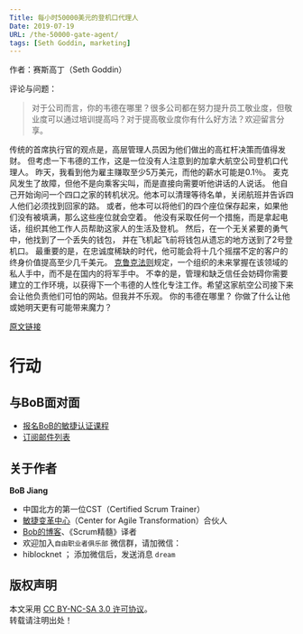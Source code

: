 ```yaml
---
Title: 每小时50000美元的登机口代理人
Date: 2019-07-19
URL: /the-50000-gate-agent/
tags: [Seth Goddin, marketing]
---
```


作者：赛斯高丁（Seth Goddin）

评论与问题：
> 对于公司而言，你的韦德在哪里？很多公司都在努力提升员工敬业度，但敬业度可以通过培训提高吗？对于提高敬业度你有什么好方法？欢迎留言分享。

传统的首席执行官的观点是，高层管理人员因为他们做出的高杠杆决策而值得发财。
但考虑一下韦德的工作，这是一位没有人注意到的加拿大航空公司登机口代理人。
昨天，我看到他为雇主赚取至少5万美元，而他的薪水可能是0.1％。
麦克风发生了故障，但他不是向乘客尖叫，而是直接向需要听他讲话的人说话。
他自己开始询问一个四口之家的转机状况。他本可以清理等待名单，关闭航班并告诉四人他们必须找到回家的路。
或者，他本可以将他们的四个座位保存起来，如果他们没有被填满，那么这些座位就会空着。
他没有采取任何一个措施，而是拿起电话，组织其他工作人员帮助这家人的生活及登机。
然后，在一个无关紧要的勇气中，他找到了一个丢失的钱包，
并在飞机起飞前将钱包从遗忘的地方送到了2号登机口。
最重要的是，在忠诚度稀缺的时代，他可能会将十几个摇摆不定的客户的终身价值提高至少几千美元。
[克鲁克法则](https://en.wikipedia.org/wiki/Charles_C._Krulak)规定，一个组织的未来掌握在该领域的私人手中，而不是在国内的将军手中。
不幸的是，管理和缺乏信任会妨碍你需要建立的工作环境，以获得下一个韦德的人性化专注工作。希望这家航空公司接下来会让他负责他们可怕的网站。但我并不乐观。
你的韦德在哪里？
你做了什么让他或她明天更有可能带来魔力？

[原文链接](https://seths.blog/2019/07/the-50000-gate-agent/)

# 行动

## 与BoB面对面
- [报名BoB的敏捷认证课程](https://appmopev1px9533.h5.xiaoeknow.com/homepage)
- [订阅邮件列表](https://tinyletter.com/bobjiang)

## 关于作者
**BoB Jiang**

- 中国北方的第一位CST（Certified Scrum Trainer）  
- [敏捷变革中心](https://www.c4at.cn/)（Center for Agile Transformation）合伙人  
- [Bob的博客](https://www.bobjiang.com)、《Scrum精髓》译者
- 欢迎加入`自由职业者俱乐部` 微信群，请加微信：
- hiblocknet  ； 添加微信后，发送消息 `dream`

## 版权声明

本文采用 [CC BY-NC-SA 3.0 许可协议](https://creativecommons.org/licenses/by-nc-sa/3.0/deed.zh)。  
转载请注明出处！

